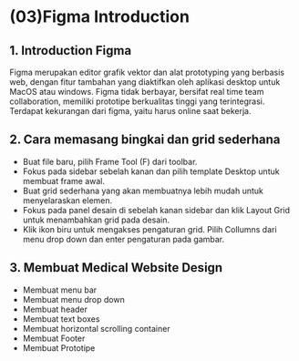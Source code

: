 # (03)Figma Introduction

## 1. Introduction Figma
Figma merupakan editor grafik vektor dan alat prototyping yang berbasis web, dengan fitur tambahan yang diaktifkan oleh aplikasi desktop untuk MacOS atau windows. Figma tidak berbayar, bersifat real time team collaboration, memiliki prototipe berkualitas tinggi yang terintegrasi. Terdapat kekurangan dari figma, yaitu harus online saat bekerja.

## 2. Cara memasang bingkai dan grid sederhana
- Buat file baru, pilih Frame Tool (F) dari toolbar.
- Fokus pada sidebar sebelah kanan dan pilih template Desktop untuk membuat frame awal.
- Buat grid sederhana yang akan membuatnya lebih mudah untuk menyelaraskan elemen.
- Fokus pada panel desain di sebelah kanan sidebar dan klik Layout Grid untuk menambahkan grid pada desain.
- Klik ikon biru untuk mengakses pengaturan grid. Pilih Collumns dari menu drop down dan enter pengaturan pada gambar.

## 3. Membuat Medical Website Design
- Membuat menu bar
- Membuat menu drop down 
- Membuat header
- Membuat text boxes
- Membuat horizontal scrolling container
- Membuat Footer
- Membuat Prototipe

